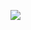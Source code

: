 <a href="https://codeclimate.com/github/Men4il/MRPO/maintainability"><img src="https://api.codeclimate.com/v1/badges/4dce08772eef7d667b0a/maintainability" /></a>
